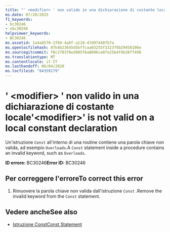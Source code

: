 ```yaml
---
title: "' <modifier> ' non valido in una dichiarazione di costante locale"
ms.date: 07/20/2015
f1_keywords:
- bc30246
- vbc30246
helpviewer_keywords:
- BC30246
ms.assetid: 1a4a8570-2f04-4a8f-a110-47d97448fb7a
ms.openlocfilehash: 07b4b23645d5bffcaa03255f3323f8b29458106e
ms.sourcegitcommit: f8c270376ed905f6a8896ce0fe25b4f4b38ff498
ms.translationtype: MT
ms.contentlocale: it-IT
ms.lasthandoff: 06/04/2020
ms.locfileid: "84359179"
---
```

# <a name="modifier-is-not-valid-on-a-local-constant-declaration"></a><span data-ttu-id="453b8-102">' \<modifier> ' non valido in una dichiarazione di costante locale</span><span class="sxs-lookup"><span data-stu-id="453b8-102">'\<modifier>' is not valid on a local constant declaration</span></span>
<span data-ttu-id="453b8-103">Un'istruzione `Const` all'interno di una routine contiene una parola chiave non valida, ad esempio `Overloads`.</span><span class="sxs-lookup"><span data-stu-id="453b8-103">A `Const` statement inside a procedure contains an invalid keyword, such as `Overloads`.</span></span>  
  
 <span data-ttu-id="453b8-104">**ID errore:** BC30246</span><span class="sxs-lookup"><span data-stu-id="453b8-104">**Error ID:** BC30246</span></span>  
  
## <a name="to-correct-this-error"></a><span data-ttu-id="453b8-105">Per correggere l'errore</span><span class="sxs-lookup"><span data-stu-id="453b8-105">To correct this error</span></span>  
  
1. <span data-ttu-id="453b8-106">Rimuovere la parola chiave non valida dall'istruzione `Const` .</span><span class="sxs-lookup"><span data-stu-id="453b8-106">Remove the invalid keyword from the `Const` statement.</span></span>  
  
## <a name="see-also"></a><span data-ttu-id="453b8-107">Vedere anche</span><span class="sxs-lookup"><span data-stu-id="453b8-107">See also</span></span>

- [<span data-ttu-id="453b8-108">Istruzione Const</span><span class="sxs-lookup"><span data-stu-id="453b8-108">Const Statement</span></span>](../language-reference/statements/const-statement.md)
